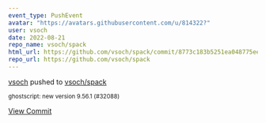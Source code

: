 ```yaml
---
event_type: PushEvent
avatar: "https://avatars.githubusercontent.com/u/814322?"
user: vsoch
date: 2022-08-21
repo_name: vsoch/spack
html_url: https://github.com/vsoch/spack/commit/8773c183b5251ea048775eef162dc7a105d17b96
repo_url: https://github.com/vsoch/spack
---
```


<a href='https://github.com/vsoch' target='_blank'>vsoch</a> pushed to <a href='https://github.com/vsoch/spack' target='_blank'>vsoch/spack</a>

<small>ghostscript: new version 9.56.1 (#32088)</small>

<a href='https://github.com/vsoch/spack/commit/8773c183b5251ea048775eef162dc7a105d17b96' target='_blank'>View Commit</a>
